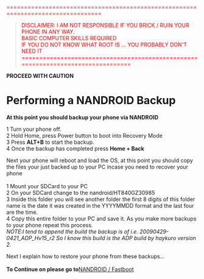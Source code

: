 <font color='#FF0000'>=================================================================================</font><br>
<blockquote><font color='#FF0000'>DISCLAIMER: I AM NOT RESPONSIBLE IF YOU BRICK / RUIN YOUR PHONE IN ANY WAY.</font>    <br>
<font color='#FF0000'>BASIC COMPUTER SKILLS REQUIRED</font>                                                 <br>
<font color='#FF0000'>IF YOU DO NOT KNOW WHAT ROOT IS ... YOU PROBABLY DON'T NEED IT</font>                 <br>
<font color='#FF0000'>=================================================================================</font><br></blockquote>


<b>PROCEED WITH CAUTION</b>

<h1>Performing a NANDROID Backup</h1>

<b>At this point you should backup your phone via NANDROID</b>

1 Turn your phone off.<br>
2 Hold Home, press Power button to boot into Recovery Mode<br>
3 Press <b>ALT+B</b> to start the backup.<br>
4 Once the backup has completed press <b>Home + Back</b><br>

Next your phone will reboot and load the OS, at this point you should copy the files your just backed up to your PC incase you need to recover your phone<br>
<br>
1 Mount your SDCard to your PC<br>
2 On your SDCard change to the nandroid/HT840GZ30985<br>
3 Inside this folder you will see another folder the first 8 digits of this folder name is the date it was created in the YYYYMMDD format and the last four are the time.<br>
4 Copy this entire folder to your PC and save it.  As you make more backups to your phone repeat this process.<br>
<i>NOTE:I tend to append the build the backup is of i.e. 20090429-0421_ADP_Hv15_r2 So I know this build is the ADP build by haykuro version 2.</i><br>

Next I explain how to restore your phone from these backups...<br>
<br>
<b>To Continue on please go to</b><a href='http://code.google.com/p/android-roms/wiki/NANDROID_Fastboot'>NANDROID / Fastboot</a>